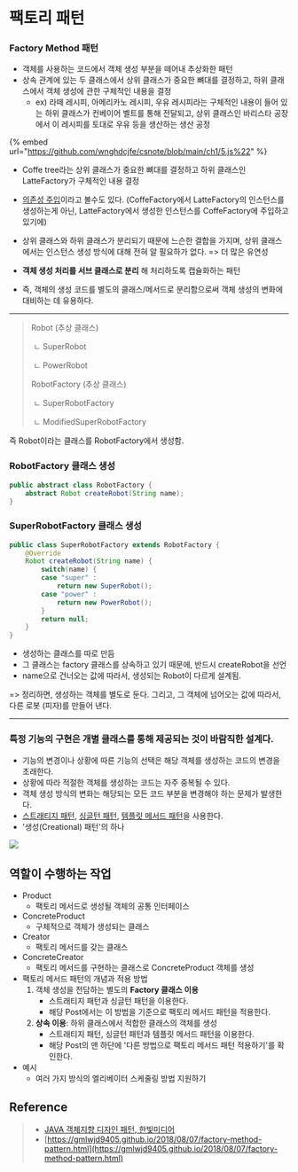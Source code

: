# 팩토리 패턴

### Factory Method 패턴

* 객체를 사용하는 코드에서 객체 생성 부분을 떼어내 추상화한 패턴
* 상속 관계에 있는 두 클래스에서 상위 클래스가 중요한 뼈대를 결정하고, 하위 클래스에서 객체 생성에 관한 구체적인 내용을 결정
  * ex) 라떼 레시피, 아메리카노 레시피, 우유 레시피라는 구체적인 내용이 들어 있는 하위 클래스가 컨베이어 벨트를 통해 전달되고, 상위 클래스인 바리스타 공장에서 이 레시피를 토대로 우유 등을 생산하는 생산 공정

{% embed url="https://github.com/wnghdcjfe/csnote/blob/main/ch1/5.js%22" %}

* Coffe tree라는 상위 클래스가 중요한 뼈대를 결정하고 하위 클래스인 LatteFactory가 구체적인 내용 결정
* [의존성 주입](singleton.md#di-dependency-injection)이라고 볼수도 있다. (CoffeFactory에서 LatteFactory의 인스턴스를 생성하는게 아닌, LatteFactory에서 생성한 인스턴스를 CoffeFactory에 주입하고 있기에)



* 상위 클래스와 하위 클래스가 분리되기 때문에 느슨한 결합을 가지며, 상위 클래스에서는 인스턴스 생성 방식에 대해 전혀 알 필요하가 없다. => 더 많은 유연성
* **객체 생성 처리를 서브 클래스로 분리** 해 처리하도록 캡슐화하는 패턴
* 즉, 객체의 생성 코드를 별도의 클래스/메서드로 분리함으로써 객체 생성의 변화에 대비하는 데 유용하다.

***

> Robot (추상 클래스)
>
> ​ ㄴ SuperRobot
>
> ​ ㄴ PowerRobot
>
> RobotFactory (추상 클래스)
>
> ​ ㄴ SuperRobotFactory
>
> ​ ㄴ ModifiedSuperRobotFactory

즉 Robot이라는 클래스를 RobotFactory에서 생성함.

### RobotFactory 클래스 생성

```java
public abstract class RobotFactory {
	abstract Robot createRobot(String name);
}
```

### SuperRobotFactory 클래스 생성

```java
public class SuperRobotFactory extends RobotFactory {
	@Override
	Robot createRobot(String name) {
		switch(name) {
		case "super" :
			return new SuperRobot();
		case "power" :
			return new PowerRobot();
		}
		return null;
	}
}
```

* 생성하는 클래스를 따로 만듬
* 그 클래스는 factory 클래스를 상속하고 있기 때문에, 반드시 createRobot을 선언
* name으로 건너오는 값에 따라서, 생성되는 Robot이 다르게 설계됨.

\=> 정리하면, 생성하는 객체를 별도로 둔다. 그리고, 그 객체에 넘어오는 값에 따라서, 다른 로봇 (피자)를 만들어 낸다.

***

### 특정 기능의 구현은 개별 클래스를 통해 제공되는 것이 바람직한 설계다.

* 기능의 변경이나 상황에 따른 기능의 선택은 해당 객체를 생성하는 코드의 변경을 초래한다.
* 상황에 따라 적절한 객체를 생성하는 코드는 자주 중복될 수 있다.
* 객체 생성 방식의 변화는 해당되는 모든 코드 부분을 변경해야 하는 문제가 발생한다.
* [스트래티지 패턴](https://gmlwjd9405.github.io/2018/07/06/strategy-pattern.html), [싱글턴 패턴](https://gmlwjd9405.github.io/2018/07/06/singleton-pattern.html), [템플릿 메서드 패턴](https://gmlwjd9405.github.io/2018/07/13/template-method-pattern.html)을 사용한다.
* '생성(Creational) 패턴'의 하나

![](https://gmlwjd9405.github.io/images/design-pattern-factory-method/factory-method-pattern.png)

## 역할이 수행하는 작업

* Product
  * 팩토리 메서드로 생성될 객체의 공통 인터페이스
* ConcreteProduct
  * 구체적으로 객체가 생성되는 클래스
* Creator
  * 팩토리 메서드를 갖는 클래스
* ConcreteCreator
  * 팩토리 메서드를 구현하는 클래스로 ConcreteProduct 객체를 생성
* 팩토리 메서드 패턴의 개념과 적용 방법
  1. 객체 생성을 전담하는 별도의 **Factory 클래스 이용**
     * 스트래티지 패턴과 싱글턴 패턴을 이용한다.
     * 해당 Post에서는 이 방법을 기준으로 팩토리 메서드 패턴을 적용한다.
  2. **상속 이용**: 하위 클래스에서 적합한 클래스의 객체를 생성
     * 스트래티지 패턴, 싱글턴 패턴과 템플릿 메서드 패턴을 이용한다.
     * 해당 Post의 맨 하단에 '다른 방법으로 팩토리 메서드 패턴 적용하기'를 확인한다.
* 예시
  * 여러 가지 방식의 엘리베이터 스케줄링 방법 지원하기

## Reference

> * [JAVA 객체지향 디자인 패턴, 한빛미디어](http://www.kyobobook.co.kr/product/detailViewKor.laf?mallGb=KOR\&ejkGb=KOR\&barcode=9788968480911\&orderClick=JAj)
> * [https://gmlwjd9405.github.io/2018/08/07/factory-method-pattern.html](https://gmlwjd9405.github.io/2018/08/07/factory-method-pattern.html)
